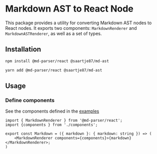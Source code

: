 # Markdown AST to React Node

This package provides a utility for converting Markdown AST nodes to React nodes. It exports two components: `MarkdownRenderer` and `MarkdownASTRenderer`, as well as a set of types.

## Installation

```sh
npm install @md-parser/react @saartje87/md-ast
```

```sh
yarn add @md-parser/react @saartje87/md-ast
```

## Usage

### Define components

See the components defined in the [examples](examples/next/components/Renderers.tsx ':include :type=code typescript')

```tsx
import { MarkdownRenderer } from '@md-parser/react';
import {components } from './components';

export const Markdown = ({ markdown }: { markdown: string }) => (
    <MarkdownRenderer components={components}>{markdown}</MarkdownRenderer>;
)
```
